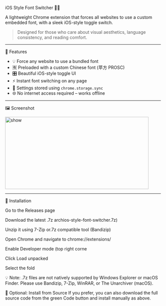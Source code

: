 iOS Style Font Switcher 🧩🔠

A lightweight Chrome extension that forces all websites to use a custom embedded font, with a sleek iOS-style toggle switch.

> Designed for those who care about visual aesthetics, language consistency, and reading comfort.

---

🚀 Features

- 💡 Force any website to use a bundled font
- 🈶️ Preloaded with a custom Chinese font (苹方 PROSC)
- 🎛️ Beautiful iOS-style toggle UI
- ⚡ Instant font switching on any page
- 🧠 Settings stored using `chrome.storage.sync`
- 🌐 No internet access required – works offline

---

🖼️ Screenshot

<img width="464" height="233" alt="show" src="https://github.com/user-attachments/assets/f8c55c6b-27a2-4107-8eee-924822a5f609" />



---
🔧 Installation 

Go to the Releases page

Download the latest .7z archios-style-font-switcher.7z)

Unzip it using 7-Zip or.7z compatible tool (Bandizip)

Open Chrome and navigate to chrome://extensions/

Enable Developer mode (top right corne

Click Load unpacked

Select the fold

💡 Note: .7z files are not natively supported by Windows Explorer or macOS Finder. Please use Bandizip, 7-Zip, WinRAR, or The Unarchiver (macOS).

📌 Optional: Install from Source
If you prefer, you can also download the full source code from the green Code button and install manually as above.
